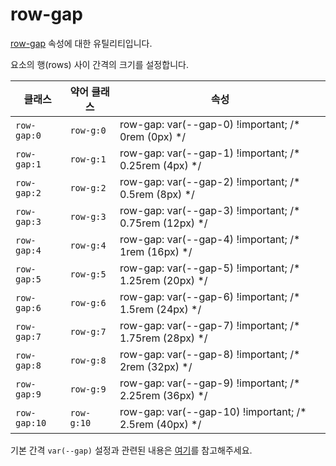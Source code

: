 # row-gap

[row-gap](https://developer.mozilla.org/en-US/docs/Web/CSS/row-gap) 속성에 대한 유틸리티입니다.

요소의 행(rows) 사이 간격의 크기를 설정합니다.

<table>
  <thead>
    <tr>
      <th scope="col">클래스</th>
      <th scope="col">약어 클래스</th>
      <th scope="col">속성</th>
    </tr>
  </thead>
  <tbody>
<tr>
  <td><code>row-gap:0</code></td>
  <td><code>row-g:0</code></td>
  <td><span class="code">row-gap: var(--gap-0) !important;</span> <span class="c:weak">/* 0rem (0px) */</span></td>
</tr>

<tr>
  <td><code>row-gap:1</code></td>
  <td><code>row-g:1</code></td>
  <td><span class="code">row-gap: var(--gap-1) !important;</span> <span class="c:weak">/* 0.25rem (4px) */</span></td>
</tr>

<tr>
  <td><code>row-gap:2</code></td>
  <td><code>row-g:2</code></td>
  <td><span class="code">row-gap: var(--gap-2) !important;</span> <span class="c:weak">/* 0.5rem (8px) */</span></td>
</tr>

<tr>
  <td><code>row-gap:3</code></td>
  <td><code>row-g:3</code></td>
  <td><span class="code">row-gap: var(--gap-3) !important;</span> <span class="c:weak">/* 0.75rem (12px) */</span></td>
</tr>

<tr>
  <td><code>row-gap:4</code></td>
  <td><code>row-g:4</code></td>
  <td><span class="code">row-gap: var(--gap-4) !important;</span> <span class="c:weak">/* 1rem (16px) */</span></td>
</tr>

<tr>
  <td><code>row-gap:5</code></td>
  <td><code>row-g:5</code></td>
  <td><span class="code">row-gap: var(--gap-5) !important;</span> <span class="c:weak">/* 1.25rem (20px) */</span></td>
</tr>

<tr>
  <td><code>row-gap:6</code></td>
  <td><code>row-g:6</code></td>
  <td><span class="code">row-gap: var(--gap-6) !important;</span> <span class="c:weak">/* 1.5rem (24px) */</span></td>
</tr>

<tr>
  <td><code>row-gap:7</code></td>
  <td><code>row-g:7</code></td>
  <td><span class="code">row-gap: var(--gap-7) !important;</span> <span class="c:weak">/* 1.75rem (28px) */</span></td>
</tr>

<tr>
  <td><code>row-gap:8</code></td>
  <td><code>row-g:8</code></td>
  <td><span class="code">row-gap: var(--gap-8) !important;</span> <span class="c:weak">/* 2rem (32px) */</span></td>
</tr>

<tr>
  <td><code>row-gap:9</code></td>
  <td><code>row-g:9</code></td>
  <td><span class="code">row-gap: var(--gap-9) !important;</span> <span class="c:weak">/* 2.25rem (36px) */</span></td>
</tr>

<tr>
  <td><code>row-gap:10</code></td>
  <td><code>row-g:10</code></td>
  <td><span class="code">row-gap: var(--gap-10) !important;</span> <span class="c:weak">/* 2.5rem (40px) */</span></td>
</tr>
  </tbody>

</table>

기본 간격 `var(--gap)` 설정과 관련된 내용은 [여기](../../variables/gap.md)를 참고해주세요.
